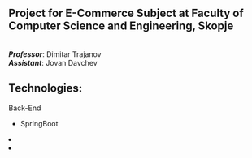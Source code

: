 <h2>
  <b>Project for E-Commerce Subject at Faculty of Computer Science and Engineering, Skopje</b>
</h2></br>
<b><i>Professor</i></b>: Dimitar Trajanov</br>
<b><i>Assistant</i></b>: Jovan Davchev

<h2>Technologies:</h2>
  Back-End
  <ul>
  <li>SpringBoot</li>
  </ul>
  <li></li>
  <li></li>
